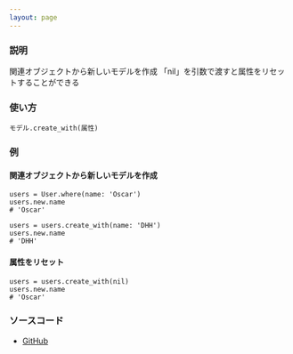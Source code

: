```yaml
---
layout: page
---
```

### 説明
関連オブジェクトから新しいモデルを作成
「nil」を引数で渡すと属性をリセットすることができる

### 使い方
    モデル.create_with(属性)

### 例
#### 関連オブジェクトから新しいモデルを作成
    users = User.where(name: 'Oscar')
    users.new.name
    # 'Oscar'

    users = users.create_with(name: 'DHH')
    users.new.name
    # 'DHH'

#### 属性をリセット
    users = users.create_with(nil)
    users.new.name
    # 'Oscar'

### ソースコード
* [GitHub](https://github.com/rails/rails/blob/f33d52c95217212cbacc8d5e44b5a8e3cdc6f5b3/activerecord/lib/active_record/relation/query_methods.rb#L836)